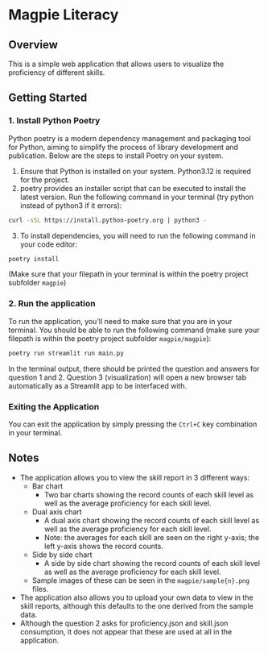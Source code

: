 # Magpie Literacy

## Overview

This is a simple web application that allows users to visualize the proficiency of different skills.

## Getting Started
### 1. Install Python Poetry
Python poetry is a modern dependency management and packaging tool for Python, aiming to simplify the process of library development and publication. Below are the steps to install Poetry on your system.

1. Ensure that Python is installed on your system. Python3.12 is required for the project.
2. poetry provides an installer script that can be executed to install the latest version. Run the following command in your terminal (try python instead of python3 if it errors):
```bash
curl -sSL https://install.python-poetry.org | python3 -
```

3. To install dependencies, you will need to run the following command in your code editor:
```bash
poetry install
```
(Make sure that your filepath in your terminal is within the poetry project subfolder `magpie`)

### 2. Run the application
To run the application, you'll need to make sure that you are in your terminal. You should be able to
run the following command (make sure your filepath is within the poetry project subfolder `magpie/magpie`):
```bash
poetry run streamlit run main.py
```

In the terminal output, there should be printed the question and answers for question 1 and 2. Question 3 (visualization) will open a new browser tab automatically as a Streamlit app to be interfaced with.

### Exiting the Application
You can exit the application by simply pressing the `Ctrl+C` key combination in your terminal.

## Notes
* The application allows you to view the skill report in 3 different ways:
    * Bar chart
        - Two bar charts showing the record counts of each skill level as well as the average proficiency for each skill level.
    * Dual axis chart
        - A dual axis chart showing the record counts of each skill level as well as the average proficiency for each skill level.
        - Note: the averages for each skill are seen on the right y-axis; the left y-axis shows the record counts.
    * Side by side chart
        - A side by side chart showing the record counts of each skill level as well as the average proficiency for each skill level.
    * Sample images of these can be seen in the `magpie/sample{n}.png` files.
* The application also allows you to upload your own data to view in the skill reports, although this defaults to the one derived from the sample data.
* Although the question 2 asks for proficiency.json and skill.json consumption, it does not appear that these are used at all in the application.
